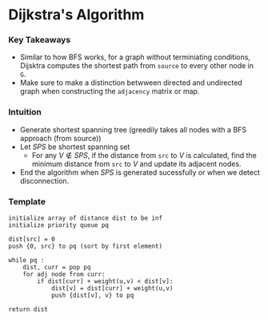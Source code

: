 # Dijkstra's Algorithm 

### Key Takeaways
- Similar to how BFS works, for a graph without terminiating conditions, Dijsktra computes the shortest path from `source` to every other node in `G`. 
- Make sure to make a distinction betwween directed and undirected graph when constructing the `adjacency` matrix or map. 


### Intuition 
- Generate shortest spanning tree (greedily takes all nodes with a BFS approach (from source)) 
- Let $SPS$ be shortest spanning set 
   - For any $V \notin SPS$, if the distance from `src` to $V$ is calculated, find the minimum distance from `src` to $V$ and update its adjacent nodes. 
- End the algorithm when $SPS$ is generated sucessfully or when we detect disconnection. 

### Template 
```
initialize array of distance dist to be inf 
initialize priority queue pq 

dist[src] = 0 
push {0, src} to pq (sort by first element)

while pq : 
    dist, curr = pop pq 
    for adj node from curr: 
        if dist[curr] + weight(u,v) < dist[v]: 
            dist[v] = dist[curr] + weight(u,v) 
            push {dist[v], v} to pq  

return dist 
```

